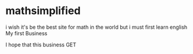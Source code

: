 # mathsimplified
i wish it's be the best site for math in the world but i must first learn english
My first Business


I hope that this business GET
